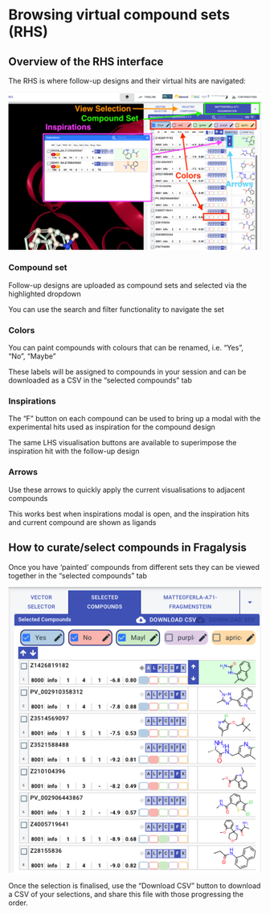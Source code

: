 
# Browsing virtual compound sets (RHS)

## Overview of the RHS interface

The RHS is where follow-up designs and their virtual hits are navigated:

<img src="_static/media/rhs.png" alt="lhs" width="600px">

### Compound set

Follow-up designs are uploaded as compound sets and selected via the highlighted dropdown

You can use the search and filter functionality to navigate the set

### Colors

You can paint compounds with colours that can be renamed, i.e. “Yes”, “No”, “Maybe”

These labels will be assigned to compounds in your session and can be downloaded as a CSV in the “selected compounds” tab

### Inspirations

The “F” button on each compound can be used to bring up a modal with the experimental hits used as inspiration for the compound design

The same LHS visualisation buttons are available to superimpose the inspiration hit with the follow-up design

### Arrows

Use these arrows to quickly apply the current visualisations to adjacent compounds

This works best when inspirations modal is open, and the inspiration hits and current compound are shown as ligands

## How to curate/select compounds in Fragalysis

Once you have ‘painted’ compounds from different sets they can be viewed together in the “selected compounds” tab

<img src="_static/media/rhs_selection.png" alt="lhs" width="600px">

Once the selection is finalised, use the “Download CSV” button to download a CSV of your selections, and share this file with those progressing the order.

